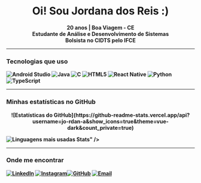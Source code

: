 <h1 align="center">Oi! Sou Jordana dos Reis :)</h1>

<p align="center">
  <b> 20 anos |  Boa Viagem - CE  
  <br />
  Estudante de Análise e Desenvolvimento de Sistemas  
  <br />
  Bolsista no CIDTS pelo IFCE
</p>

---

### Tecnologias que uso
![Android Studio](https://img.shields.io/badge/Android_Studio-3DDC84?style=for-the-badge&logo=android&logoColor=white)
![Java](https://img.shields.io/badge/Java-007396?style=for-the-badge&logo=java&logoColor=white)
![C](https://img.shields.io/badge/C-00599C?style=for-the-badge&logo=c&logoColor=white)
![HTML5](https://img.shields.io/badge/HTML5-E34F26?style=for-the-badge&logo=html5&logoColor=white)
![React Native](https://img.shields.io/badge/React_Native-61DAFB?style=for-the-badge&logo=react&logoColor=black)
![Python](https://img.shields.io/badge/Python-3776AB?style=for-the-badge&logo=python&logoColor=white)
![TypeScript](https://img.shields.io/badge/TypeScript-3178C6?style=for-the-badge&logo=typescript&logoColor=white)

---

### Minhas estatísticas no GitHub

<p align="center">
 ![Estatísticas do GitHub](https://github-readme-stats.vercel.app/api?username=jo-rdan-a&show_icons=true&theme=vue-dark&count_private=true)

![Linguagens mais usadas](https://github-readme-stats.vercel.app/api/top-langs/?username=jo-rdan-a&layout=compact&theme=vue-dark)
Stats" />
</p>

---

###  Onde me encontrar
[![LinkedIn](https://img.shields.io/badge/LinkedIn-0A66C2?style=for-the-badge&logo=linkedin&logoColor=white)](https://www.linkedin.com/in/jordana-dos-reis-579003322/)  [![Instagram](https://img.shields.io/badge/Instagram-E4405F?style=for-the-badge&logo=instagram&logoColor=white)](https://instagram.com/jo_rdan_a)[![GitHub](https://img.shields.io/badge/GitHub-181717?style=for-the-badge&logo=github&logoColor=white)](https://github.com/jo-rdan-a)  [![Email](https://img.shields.io/badge/Email-D14836?style=for-the-badge&logo=gmail&logoColor=white)](mailto:jordanadosreis02@gmail.com)
